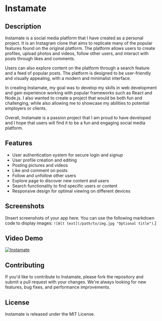 # Instamate

## Description

Instamate is a social media platform that I have created as a personal project. It is an Instagram clone that aims to replicate many of the popular features found on the original platform. The platform allows users to create profiles, upload photos and videos, follow other users, and interact with posts through likes and comments.

Users can also explore content on the platform through a search feature and a feed of popular posts. The platform is designed to be user-friendly and visually appealing, with a modern and minimalist interface.

In creating Instamate, my goal was to develop my skills in web development and gain experience working with popular frameworks such as React and Node.js. I also wanted to create a project that would be both fun and challenging, while also allowing me to showcase my abilities to potential employers or clients.

Overall, Instamate is a passion project that I am proud to have developed and I hope that users will find it to be a fun and engaging social media platform.
## Features

- User authentication system for secure login and signup
- User profile creation and editing
- Posting pictures and videos
- Like and comment on posts
- Follow and unfollow other users
- Explore page to discover new content and users
- Search functionality to find specific users or content
- Responsive design for optimal viewing on different devices
## Screenshots

[Insert screenshots of your app here. You can use the following markdown code to display images: `![Alt text](/path/to/img.jpg "Optional title")`.]

## Video Demo

[![Instamate](https://img.youtube.com/vi/YD0dkptTlZE/0.jpg)](https://www.youtube.com/watch?v=YD0dkptTlZE)

## Contributing

If you'd like to contribute to Instamate, please fork the repository and submit a pull request with your changes. We're always looking for new features, bug fixes, and performance improvements.

## License

Instamate is released under the MIT License.

